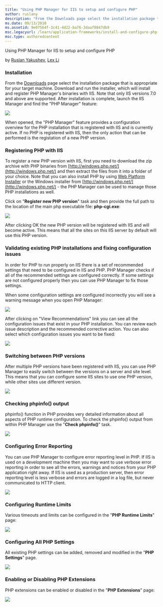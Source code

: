 ```yaml
---
title: "Using PHP Manager for IIS to setup and configure PHP"
author: ruslany
description: "From the Downloads page select the installation package that is appropriate for your target machine. Download and run the installer, which will install and r..."
ms.date: 09/13/2010
ms.assetid: 9e07564f-3c41-4d22-ba76-3daaf0847db9
msc.legacyurl: /learn/application-frameworks/install-and-configure-php-on-iis/using-php-manager-for-iis-to-setup-and-configure-php
msc.type: authoredcontent
---
```


Using PHP Manager for IIS to setup and configure PHP

by [Ruslan Yakushev](https://github.com/ruslany), [Lex Li](https://github.com/lextm)

### Installation

From the [Downloads](https://github.com/phpmanager/phpmanager/releases) page select the installation package that is appropriate for your target machine. Download and run the installer, which will install and register PHP Manager's binaries with IIS. Note that only IIS versions 7.0 and above are supported. After installation is complete, launch the IIS Manager and find the "PHP Manager" feature:

![](http://www.phpmanager.xyz/en/latest/_images/phpmanager.png)

When opened, the "PHP Manager" feature provides a configuration overview for the PHP installation that is registered with IIS and is currently active. If no PHP is registered with IIS, then the only action that can be performed is the registation of a new PHP version.

### Registering PHP with IIS

To register a new PHP version with IIS, first you need to download the zip archive with PHP binaries from [http://windows.php.net/](http://windows.php.net/) and then extract the files from it into a folder of your choice. Note that you can also install PHP by using [Web Platform Installer](https://php.iis.net/) or the Windows installer from [http://windows.php.net/](http://windows.php.net/) - the PHP Manager can be used to manage those PHP installations as well.

Click on "**Register new PHP version**" task and then provide the full path to the location of the main php executable file: **php-cgi.exe**:

![](http://www.phpmanager.xyz/en/latest/_images/register.png)

After clicking OK the new PHP version will be registered with IIS and will become active. This means that all the sites on this IIS server by default will use this PHP version.

### Validating existing PHP installations and fixing configuration issues

In order for PHP to run properly on IIS there is a set of recommended settings that need to be configured in IIS and PHP. PHP Manager checks if all of the recommended settings are configured correctly. If some settings are not configured properly then you can use PHP Manager to fix those settings.

When some configuration settings are configured incorrectly you will see a warning message when you open PHP Manager:

![](http://www.phpmanager.xyz/en/latest/_images/warning.png)

After clicking on "View Recommendations" link you can see all the configuration issues that exist in your PHP installation. You can review each issue description and the recommended corrective action. You can also select which configuration issues you want to be fixed:

![](http://www.phpmanager.xyz/en/latest/_images/fixed.png)

### Switching between PHP versions

After multiple PHP versions have been registered with IIS, you can use PHP Manager to easily switch between the versions on a server and site level. This means that you can configure some IIS sites to use one PHP version, while other sites use different version.

![](http://www.phpmanager.xyz/en/latest/_images/switch.png)

### Checking phpinfo() output

phpinfo() function in PHP provides very detailed information about all aspects of PHP runtime configuration. To check the phpinfo() output from within PHP Manager use the "**Check phpinfo()**" task.

![](http://www.phpmanager.xyz/en/latest/_images/phpinfo.png)

### Configuring Error Reporting

You can use PHP Manager to configure error reporting level in PHP. If IIS is used on a development machine then you may want to use verbose error reporting in order to see all the errors, warnings and notices from your PHP application right away. If IIS is used as a production server, then error reporting level is less verbose and errors are logged in a log file, but never communicated to HTTP client.

![](http://www.phpmanager.xyz/en/latest/_images/error.png)

### Configuring Runtime Limits

Various timeouts and limits can be configured in the "**PHP Runtime Limits**" page:

![](http://www.phpmanager.xyz/en/latest/_images/limits.png)

### Configuring All PHP Settings

All existing PHP settings can be added, removed and modified in the "**PHP Settings**" page.

![](http://www.phpmanager.xyz/en/latest/_images/settings.png)

### Enabling or Disabling PHP Extensions

PHP extensions can be enabled or disabled in the "**PHP Extensions**" page:

![](http://www.phpmanager.xyz/en/latest/_images/extentions.png)
